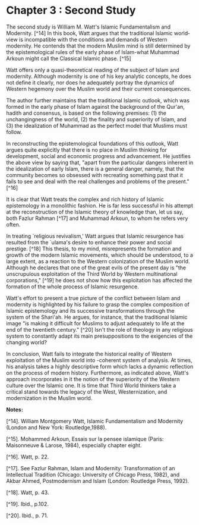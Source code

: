 Chapter 3 : Second Study
========================

The second study is William M. Watt's Islamic Fundamentalism and
Modernity. [^14] In this book, Watt argues that the traditional Islamic
world­view is incompatible with the conditions and demands of Western
modernity. He contends that the modern Muslim mind is still determined
by the epistemological rules of the early phase of Islam-what Muhammad
Arkoun might call the Classical Islamic phase. [^15]

Watt offers only a quasi-theoretical reading of the subject of Islam
and modernity. Although modernity is one of his key analytic concepts,
he does not define it clearly, nor does he adequately portray the
dynamics of Western hegemony over the Muslim world and their current
consequences.

The author further maintains that the traditional Islamic outlook,
which was formed in the early phase of Islam against the background of
the Qur'an, hadith and consensus, is based on the following premises:
(1) the unchangingness of the world, (2) the finality and superiority of
Islam, and (3) the idealization of Muhammad as the perfect model that
Muslims must follow.

In reconstructing the epistemological foundations of this outlook, Watt
argues quite explicitly that there is no place in Muslim thinking for
development, social and economic progress and advancement. He justifies
the above view by saying that, "apart from the particular dangers
inherent in the idealization of early Islam, there is a general danger,
namely, that the community becomes so obsessed with recreating something
past that it fails to see and deal with the real challenges and problems
of the present." [^16]

It is clear that Watt treats the complex and rich history of Islamic
epistemology in a monolithic fashion. He is far less successful in his
attempt at the reconstruction of the Islamic theory of knowledge than,
let us say, both Fazlur Rahman [^17] and Muhammad Arkoun, to whom he
refers very often.

In treating \`religious revivalism,' Watt argues that Islamic
resurgence has resulted from the \`ulama's desire to enhance their power
and social prestige. [^18] This thesis, to my mind, misrepresents the
formation and growth of the modern Islamic movements, which should be
understood, to a large extent, as a reaction to the Western colonization
of the Muslim world. Although he declares that one of the great evils of
the present day is "the unscrupulous exploitation of the Third World by
Western multinational corporations," [^19] he does not show how this
exploitation has affected the formation of the whole process of Islamic
resurgence.

Watt's effort to present a true picture of the conflict between Islam
and modernity is highlighted by his failure to grasp the complex
composition of Islamic epistemology and its successive transformations
through the system of the Shari'ah. He argues, for instance, that the
traditional Islamic image "is making it difficult for Muslims to adjust
adequately to life at the end of the twentieth century." [^20] Isn't the
role of theology in any religious system to constantly adapt its main
presuppo­sitions to the exigencies of the changing world?

In conclusion, Watt fails to integrate the historical reality of
Western exploitation of the Muslim world into -coherent system of
analysis. At times, his analysis takes a highly descriptive form which
lacks a dynamic reflection on the process of modern history.
Furthermore, as indicated above, Watt's approach incorporates in it the
notion of the superiority of the Western culture over the Islamic one.
It is time that Third World thinkers take a critical stand towards the
legacy of the West, Westerni­zation, and modernization in the Muslim
world.


**Notes:**

[^14]. William Montgomery Watt, Islamic Fundamentalism and Modernity
(London and New York: Routledge,1988).

[^15]. Mohammed Arkoun, Essais sur la pensee islamique (Paris:
Maisonneuve & Larose, 1984), especially chapter eight.

[^16]. Watt, p. 22.

[^17]. See Fazlur Rahman, Islam and Modernity: Transformation of an
Intellectual Tradition (Chicago: University of Chicago Press, 1982), and
Akbar Ahmed, Postmodernism and Islam (London: Routledge Press, 1992).

[^18]. Watt, p. 43.

[^19]. Ibid., p.102.

[^20]. Ibid., p. 71.


